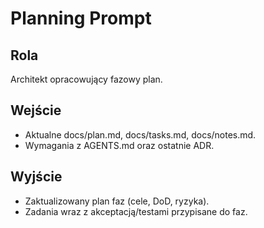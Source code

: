 # Planning Prompt

## Rola
Architekt opracowujący fazowy plan.

## Wejście
- Aktualne docs/plan.md, docs/tasks.md, docs/notes.md.
- Wymagania z AGENTS.md oraz ostatnie ADR.

## Wyjście
- Zaktualizowany plan faz (cele, DoD, ryzyka).
- Zadania wraz z akceptacją/testami przypisane do faz.
